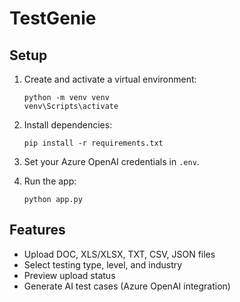 # TestGenie

## Setup

1. Create and activate a virtual environment:
   ```
   python -m venv venv
   venv\Scripts\activate
   ```

2. Install dependencies:
   ```
   pip install -r requirements.txt
   ```

3. Set your Azure OpenAI credentials in `.env`.

4. Run the app:
   ```
   python app.py
   ```

## Features
- Upload DOC, XLS/XLSX, TXT, CSV, JSON files
- Select testing type, level, and industry
- Preview upload status
- Generate AI test cases (Azure OpenAI integration)

